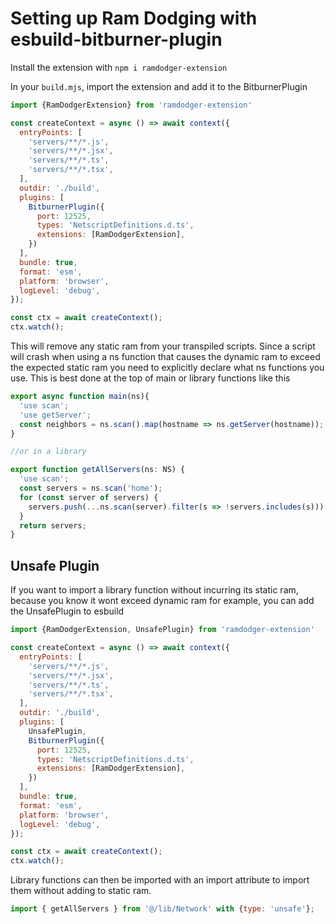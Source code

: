 # Setting up Ram Dodging with esbuild-bitburner-plugin

Install the extension with `npm i ramdodger-extension`

In your `build.mjs`, import the extension and add it to the BitburnerPlugin

```js
import {RamDodgerExtension} from 'ramdodger-extension'

const createContext = async () => await context({
  entryPoints: [
    'servers/**/*.js',
    'servers/**/*.jsx',
    'servers/**/*.ts',
    'servers/**/*.tsx',
  ],
  outdir: './build',
  plugins: [
    BitburnerPlugin({
      port: 12525,
      types: 'NetscriptDefinitions.d.ts',
      extensions: [RamDodgerExtension],
    })
  ],
  bundle: true,
  format: 'esm',
  platform: 'browser',
  logLevel: 'debug',
});

const ctx = await createContext();
ctx.watch();
```

This will remove any static ram from your transpiled scripts. Since a script will crash when using a ns function that causes the dynamic ram to exceed the expected static ram you need to explicitly declare what ns functions you use. This is best done at the top of main or library functions like this

```js
export async function main(ns){
  'use scan';
  'use getServer';
  const neighbors = ns.scan().map(hostname => ns.getServer(hostname));
}

//or in a library 

export function getAllServers(ns: NS) {
  'use scan';
  const servers = ns.scan('home');
  for (const server of servers) {
    servers.push(...ns.scan(server).filter(s => !servers.includes(s)));
  }
  return servers;
}
```

## Unsafe Plugin

If you want to import a library function without incurring its static ram, because you know it wont exceed dynamic ram for example, you can add the UnsafePlugin to esbuild

```js
import {RamDodgerExtension, UnsafePlugin} from 'ramdodger-extension'

const createContext = async () => await context({
  entryPoints: [
    'servers/**/*.js',
    'servers/**/*.jsx',
    'servers/**/*.ts',
    'servers/**/*.tsx',
  ],
  outdir: './build',
  plugins: [
    UnsafePlugin,
    BitburnerPlugin({
      port: 12525,
      types: 'NetscriptDefinitions.d.ts',
      extensions: [RamDodgerExtension],
    })
  ],
  bundle: true,
  format: 'esm',
  platform: 'browser',
  logLevel: 'debug',
});

const ctx = await createContext();
ctx.watch();
```

Library functions can then be imported with an import attribute to import them without adding to static ram.

```js
import { getAllServers } from '@/lib/Network' with {type: 'unsafe'};
```
